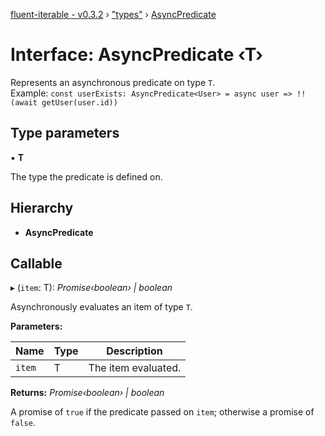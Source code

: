 [fluent-iterable - v0.3.2](../README.md) › ["types"](../modules/_types_.md) › [AsyncPredicate](_types_.asyncpredicate.md)

# Interface: AsyncPredicate ‹**T**›

Represents an asynchronous predicate on type `T`.<br>
  Example: `const userExists: AsyncPredicate<User> = async user => !!(await getUser(user.id))`

## Type parameters

▪ **T**

The type the predicate is defined on.

## Hierarchy

* **AsyncPredicate**

## Callable

▸ (`item`: T): *Promise‹boolean› | boolean*

Asynchronously evaluates an item of type `T`.

**Parameters:**

Name | Type | Description |
------ | ------ | ------ |
`item` | T | The item evaluated. |

**Returns:** *Promise‹boolean› | boolean*

A promise of `true` if the predicate passed on `item`; otherwise a promise of `false`.

